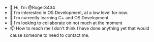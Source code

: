 - 👋 Hi, I’m @Roger3434
- 👀 I’m interested in OS Development, at a low level for now.
- 🌱 I’m currently learning C+ and OS Development
- 💞️ I’m looking to collaborate on not much at the moment
- 📫 How to reach me I don't think I have done anything yet that would cause someone to need to contact me.

<!---
Roger3434/Roger3434 is a ✨ special ✨ repository because its `README.md` (this file) appears on your GitHub profile.
You can click the Preview link to take a look at your changes.
--->
